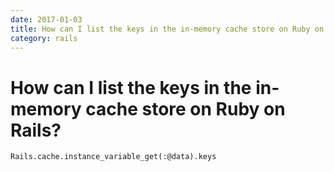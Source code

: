 ```yaml
---
date: 2017-01-03
title: How can I list the keys in the in-memory cache store on Ruby on Rails
category: rails
---
```

# How can I list the keys in the in-memory cache store on Ruby on Rails?

`Rails.cache.instance_variable_get(:@data).keys`

